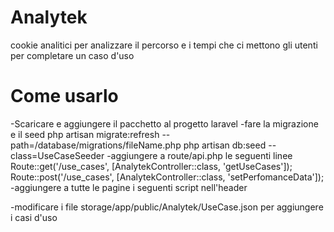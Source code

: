 # Analytek
cookie analitici per analizzare il percorso e i tempi che ci mettono gli utenti per completare un caso d'uso

# Come usarlo
-Scaricare e aggiungere il pacchetto al progetto laravel
-fare la migrazione e il seed
php artisan migrate:refresh --path=/database/migrations/fileName.php
php artisan db:seed --class=UseCaseSeeder
-aggiungere a route/api.php le seguenti linee
Route::get('/use_cases', [AnalytekController::class, 'getUseCases']);
Route::post('/use_cases', [AnalytekController::class, 'setPerfomanceData']);
-aggiungere a tutte le pagine i seguenti script nell'header
<script src="/js/Analytek/visit-time.js" type="module" language="javascript"></script>
<script src="/js/Analytek/send-use-case.js" type="module" language="javascript"></script>
-modificare i file storage/app/public/Analytek/UseCase.json per aggiungere i casi d'uso
